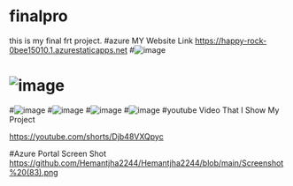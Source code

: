 # finalpro
this is my final frt project.
#azure 
MY Website Link https://happy-rock-0bee15010.1.azurestaticapps.net
#![image](https://user-images.githubusercontent.com/105458706/171937147-04d843bb-6a61-4e4c-8d00-67e2b3252291.png)
# ![image](https://user-images.githubusercontent.com/105458706/171937334-7069b853-898b-4f85-9b44-399a2eb5e7c3.png)

#![image](https://user-images.githubusercontent.com/105458706/171937281-21c0928f-1468-4a6f-8f40-018d2dae1227.png)
#![image](https://user-images.githubusercontent.com/105458706/171937527-8ba1908f-7349-4a69-a124-c8117f75ff46.png)
#![image](https://user-images.githubusercontent.com/105458706/171937559-9eba9bc1-7d73-43ff-b990-7fd9294c808c.png)
#![image](https://user-images.githubusercontent.com/105458706/171937596-88bfebcb-103e-4d61-afc3-1577ded71341.png)
#youtube Video That I Show My Project

https://youtube.com/shorts/Djb48VXQpyc

#Azure Portal Screen Shot
https://github.com/Hemantjha2244/Hemantjha2244/blob/main/Screenshot%20(83).png






